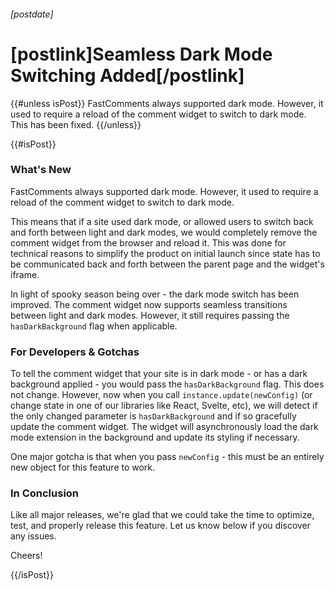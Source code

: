 ###### [postdate]
# [postlink]Seamless Dark Mode Switching Added[/postlink]

{{#unless isPost}}
FastComments always supported dark mode. However, it used to require a reload of the comment widget to switch to dark mode. This has been fixed.
{{/unless}}

{{#isPost}}

### What's New

FastComments always supported dark mode. However, it used to require a reload of the comment widget to switch to dark mode.

This means that if a site used dark mode, or allowed users to switch back and forth between light and dark modes, we would
completely remove the comment widget from the browser and reload it. This was done for technical reasons to simplify the product
on initial launch since state has to be communicated back and forth between the parent page and the widget's iframe.

In light of spooky season being over - the dark mode switch has been improved. The comment widget now supports seamless transitions between light
and dark modes. However, it still requires passing the `hasDarkBackground` flag when applicable.

### For Developers & Gotchas

To tell the comment widget that your site is in dark mode - or has a dark background applied - you would pass the
`hasDarkBackground` flag. This does not change. However, now when you call `instance.update(newConfig)` (or change state
in one of our libraries like React, Svelte, etc), we will detect if the only changed parameter is `hasDarkBackground` and if so
gracefully update the comment widget. The widget will asynchronously load the dark mode extension in the background and update its styling
if necessary.

One major gotcha is that when you pass `newConfig` - this must be an entirely new object for this feature to work.

### In Conclusion

Like all major releases, we're glad that we could take the time to optimize, test, and properly release this feature. Let us know
below if you discover any issues.

Cheers!

{{/isPost}}
